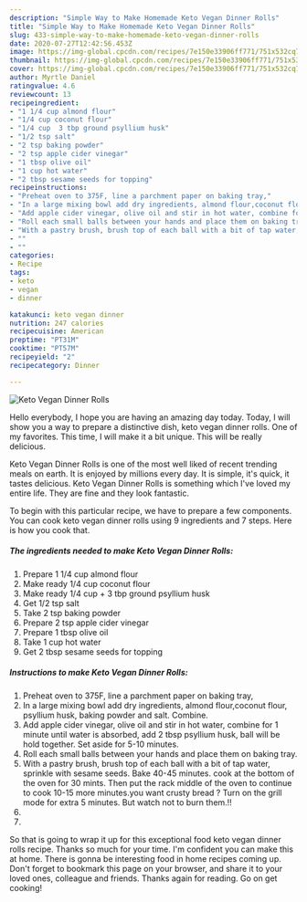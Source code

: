 ```yaml
---
description: "Simple Way to Make Homemade Keto Vegan Dinner Rolls"
title: "Simple Way to Make Homemade Keto Vegan Dinner Rolls"
slug: 433-simple-way-to-make-homemade-keto-vegan-dinner-rolls
date: 2020-07-27T12:42:56.453Z
image: https://img-global.cpcdn.com/recipes/7e150e33906ff771/751x532cq70/keto-vegan-dinner-rolls-recipe-main-photo.jpg
thumbnail: https://img-global.cpcdn.com/recipes/7e150e33906ff771/751x532cq70/keto-vegan-dinner-rolls-recipe-main-photo.jpg
cover: https://img-global.cpcdn.com/recipes/7e150e33906ff771/751x532cq70/keto-vegan-dinner-rolls-recipe-main-photo.jpg
author: Myrtle Daniel
ratingvalue: 4.6
reviewcount: 13
recipeingredient:
- "1 1/4 cup almond flour"
- "1/4 cup coconut flour"
- "1/4 cup  3 tbp ground psyllium husk"
- "1/2 tsp salt"
- "2 tsp baking powder"
- "2 tsp apple cider vinegar"
- "1 tbsp olive oil"
- "1 cup hot water"
- "2 tbsp sesame seeds for topping"
recipeinstructions:
- "Preheat oven to 375F, line a parchment paper on baking tray,"
- "In a large mixing bowl add dry ingredients, almond flour,coconut flour, psyllium husk, baking powder and salt. Combine."
- "Add apple cider vinegar, olive oil and stir in hot water, combine for 1 minute until water is absorbed, add 2 tbsp psyllium husk, ball will be hold together. Set aside for 5-10 minutes."
- "Roll each small balls between your hands and place them on baking tray."
- "With a pastry brush, brush top of each ball with a bit of tap water, sprinkle with sesame seeds. Bake 40-45 minutes. cook at the bottom of the oven for 30 mints. Then put the rack middle of the oven to continue to cook 10-15 more minutes.you want crusty bread ? Turn on the grill mode for extra 5 minutes. But watch not to burn them.!!"
- ""
- ""
categories:
- Recipe
tags:
- keto
- vegan
- dinner

katakunci: keto vegan dinner 
nutrition: 247 calories
recipecuisine: American
preptime: "PT31M"
cooktime: "PT57M"
recipeyield: "2"
recipecategory: Dinner

---
```



![Keto Vegan Dinner Rolls](https://img-global.cpcdn.com/recipes/7e150e33906ff771/751x532cq70/keto-vegan-dinner-rolls-recipe-main-photo.jpg)

Hello everybody, I hope you are having an amazing day today. Today, I will show you a way to prepare a distinctive dish, keto vegan dinner rolls. One of my favorites. This time, I will make it a bit unique. This will be really delicious.



Keto Vegan Dinner Rolls is one of the most well liked of recent trending meals on earth. It is enjoyed by millions every day. It is simple, it's quick, it tastes delicious. Keto Vegan Dinner Rolls is something which I've loved my entire life. They are fine and they look fantastic.


To begin with this particular recipe, we have to prepare a few components. You can cook keto vegan dinner rolls using 9 ingredients and 7 steps. Here is how you cook that.

<!--inarticleads1-->

##### The ingredients needed to make Keto Vegan Dinner Rolls:

1. Prepare 1 1/4 cup almond flour
1. Make ready 1/4 cup coconut flour
1. Make ready 1/4 cup + 3 tbp ground psyllium husk
1. Get 1/2 tsp salt
1. Take 2 tsp baking powder
1. Prepare 2 tsp apple cider vinegar
1. Prepare 1 tbsp olive oil
1. Take 1 cup hot water
1. Get 2 tbsp sesame seeds for topping




<!--inarticleads2-->

##### Instructions to make Keto Vegan Dinner Rolls:

1. Preheat oven to 375F, line a parchment paper on baking tray,
1. In a large mixing bowl add dry ingredients, almond flour,coconut flour, psyllium husk, baking powder and salt. Combine.
1. Add apple cider vinegar, olive oil and stir in hot water, combine for 1 minute until water is absorbed, add 2 tbsp psyllium husk, ball will be hold together. Set aside for 5-10 minutes.
1. Roll each small balls between your hands and place them on baking tray.
1. With a pastry brush, brush top of each ball with a bit of tap water, sprinkle with sesame seeds. Bake 40-45 minutes. cook at the bottom of the oven for 30 mints. Then put the rack middle of the oven to continue to cook 10-15 more minutes.you want crusty bread ? Turn on the grill mode for extra 5 minutes. But watch not to burn them.!!
1. 
1. 




So that is going to wrap it up for this exceptional food keto vegan dinner rolls recipe. Thanks so much for your time. I'm confident you can make this at home. There is gonna be interesting food in home recipes coming up. Don't forget to bookmark this page on your browser, and share it to your loved ones, colleague and friends. Thanks again for reading. Go on get cooking!
